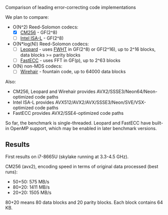 Comparison of leading error-correcting code implementations

We plan to compare:
- O(N^2) Reed-Solomon codecs:
  - [x] [CM256](https://github.com/catid/cm256) - GF(2^8)
  - [ ] [Intel ISA-L](https://github.com/intel/isa-l) - GF(2^8)
- O(N*log(N)) Reed-Solomon codecs:
  - [ ] [Leopard](https://github.com/catid/leopard) - uses [FWHT](https://en.wikipedia.org/wiki/Fast_Walsh%E2%80%93Hadamard_transform) in GF(2^8) or GF(2^16), up to 2^16 blocks, data blocks >= parity blocks
  - [ ] [FastECC](https://github.com/Bulat-Ziganshin/FastECC) - uses FFT in GF(p), up to 2^63 blocks
- O(N) non-MDS codecs:
  - [ ] [Wirehair](https://github.com/catid/wirehair) - fountain code, up to 64000 data blocks

Also:
- CM256, Leopard and Wirehair provides AVX2/SSSE3/Neon64/Neon-optimized code paths
- Intel ISA-L provides AVX512/AVX2/AVX/SSSE3/Neon/SVE/VSX-optimized code paths
- FastECC provides AVX2/SSE4-optimized code paths

So far, the benchmark is single-threaded. Leopard and FastECC have built-in OpenMP support, which may be enabled in later benchmark versions.


## Results

First results on i7-8665U (skylake running at 3.3-4.5 GHz).

CM256 (avx2), encoding speed in terms of original data processed (best runs):
- 50+50: 575 MB/s
- 80+20: 1411 MB/s
- 20+20: 1505 MB/s

80+20 means 80 data blocks and 20 parity blocks. Each block contains 64 KB.
